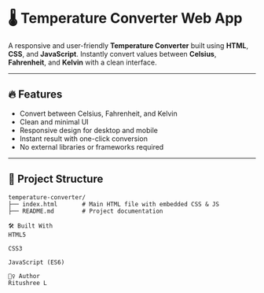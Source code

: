 # 🌡️ Temperature Converter Web App

A responsive and user-friendly **Temperature Converter** built using **HTML**, **CSS**, and **JavaScript**. Instantly convert values between **Celsius**, **Fahrenheit**, and **Kelvin** with a clean interface.

---

## 🔥 Features

- Convert between Celsius, Fahrenheit, and Kelvin
- Clean and minimal UI
- Responsive design for desktop and mobile
- Instant result with one-click conversion
- No external libraries or frameworks required

---

## 📁 Project Structure

```plaintext
temperature-converter/
├── index.html       # Main HTML file with embedded CSS & JS
├── README.md        # Project documentation

🛠 Built With
HTML5

CSS3

JavaScript (ES6)

🙋‍♀️ Author
Ritushree L
```
